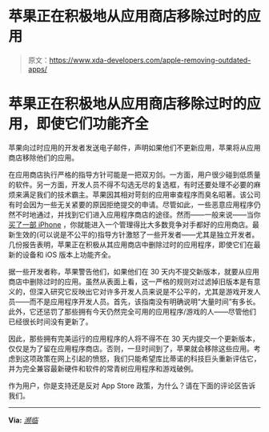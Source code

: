 # 苹果正在积极地从应用商店移除过时的应用

> 原文：<https://www.xda-developers.com/apple-removing-outdated-apps/>

# 苹果正在积极地从应用商店移除过时的应用，即使它们功能齐全

苹果向过时应用的开发者发送电子邮件，声明如果他们不更新应用，苹果将从应用商店移除他们的应用。

在应用商店执行严格的指导方针可能是一把双刃剑。一方面，用户很少碰到低质量的软件。另一方面，开发人员不得不勾选无尽的复选框，有时还要处理不必要的麻烦来满足我们的技术霸主。苹果因其相对苛刻的应用审查程序而臭名昭著。该公司有时会因为一些无关紧要的原因拒绝提交的申请。尽管如此，一些恶意应用程序仍然不时地通过，并找到它们进入应用程序商店的途径。然而——一般来说——当你[买了一部 iPhone](http://xda-developers.com/best-iphone) ，你就能进入一个管理得比大多数竞争对手都好的应用商店。最新生效的(可以说是不公平的)指导方针激怒了一些开发者——尤其是独立开发者。几份报告表明，苹果正在积极从其应用商店中删除过时的应用程序，即使它们在最新的设备和 iOS 版本上功能齐全。

据一些开发者称，苹果警告他们，如果他们在 30 天内不提交新版本，就要从应用商店中删除过时的应用。虽然从表面上看，这一严格的规则对过滤掉旧版本是有意义的，但深入研究它反映出它对许多开发人员来说是不公平的，尤其是游戏开发人员——而不是应用程序开发人员。首先，该指南没有明确说明“大量时间”有多长。此外，它还惩罚了那些拥有今天仍然完全可用的应用程序/游戏的人——尽管他们已经很长时间没有更新了。

因此，那些拥有完美运行的应用程序的人将不得不在 30 天内提交一个更新版本，仅仅是为了留在应用程序商店。否则，一旦时间到了，苹果就会移除这些应用。考虑到这项政策在网上引起的愤怒，我们只能希望库比蒂诺的科技巨头重新评估它，并为完全兼容最新硬件和软件的常青树应用程序和游戏破例。

作为用户，你是支持还是反对 App Store 政策，为什么？请在下面的评论区告诉我们。

* * *

**Via:** *[濒临](https://www.theverge.com/2022/4/23/23038870/apple-app-store-widely-remove-outdated-apps-developers)*